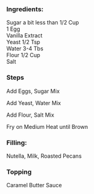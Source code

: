 ### Ingredients: 
Sugar a bit less than 1/2 Cup  
1 Egg  
Vanilla Extract  
Yeast 1/2 Tsp  
Water 3-4 Tbs  
Flour 1/2 Cup  
Salt  

### Steps
Add Eggs, Sugar
Mix

Add Yeast, Water 
Mix

Add Flour, Salt
Mix

Fry on Medium Heat until Brown

### Filling:
Nutella, Milk, Roasted Pecans

### Topping
Caramel Butter Sauce
